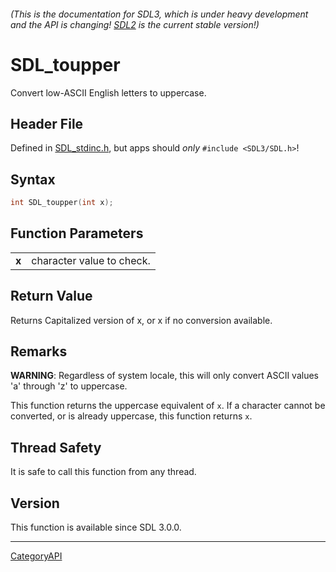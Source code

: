 ###### (This is the documentation for SDL3, which is under heavy development and the API is changing! [SDL2](https://wiki.libsdl.org/SDL2/) is the current stable version!)
# SDL_toupper

Convert low-ASCII English letters to uppercase.

## Header File

Defined in [SDL_stdinc.h](https://github.com/libsdl-org/SDL/blob/main/include/SDL3/SDL_stdinc.h), but apps should _only_ `#include <SDL3/SDL.h>`!

## Syntax

```c
int SDL_toupper(int x);

```

## Function Parameters

|           |                           |
| --------- | ------------------------- |
| **x**     | character value to check. |

## Return Value

Returns Capitalized version of x, or x if no conversion available.

## Remarks

**WARNING**: Regardless of system locale, this will only convert ASCII
values 'a' through 'z' to uppercase.

This function returns the uppercase equivalent of `x`. If a character
cannot be converted, or is already uppercase, this function returns `x`.

## Thread Safety

It is safe to call this function from any thread.

## Version

This function is available since SDL 3.0.0.

----
[CategoryAPI](CategoryAPI)

